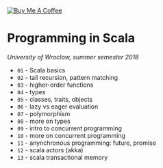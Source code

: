 <a href="https://www.buymeacoffee.com/przemo" target="_blank"><img src="https://www.buymeacoffee.com/assets/img/custom_images/orange_img.png" alt="Buy Me A Coffee" style="height: auto !important;width: auto !important;" ></a>

# Programming in Scala
_University of Wroclaw, summer semester 2018_

- `01` - Scala basics
- `02` - tail recursion, pattern matching
- `03` - higher-order functions
- `04` - types
- `05` - classes, traits, objects
- `06` - lazy vs eager evaluation
- `07` - polymorphism
- `08` - more on types
- `09` - intro to concurrent programming
- `10` - more on concurrent programming
- `11` - anynchronous programming: future, promise
- `12` - scala actors (akka)
- `13` - scala transactional memory

